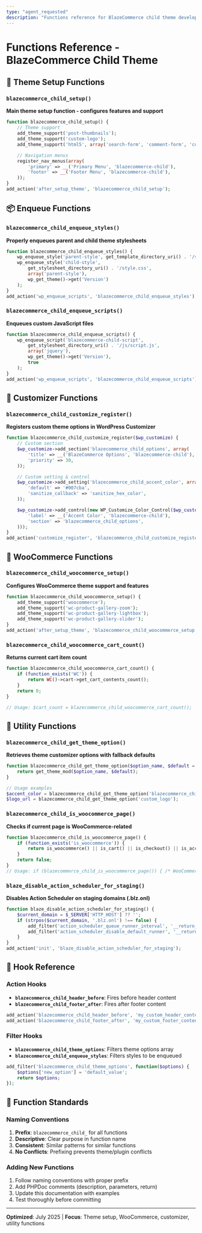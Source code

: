 ```yaml
---
type: "agent_requested"
description: "Functions reference for BlazeCommerce child theme development"
---
```


# Functions Reference - BlazeCommerce Child Theme

## 🚀 Theme Setup Functions

### `blazecommerce_child_setup()`
**Main theme setup function - configures features and support**

```php
function blazecommerce_child_setup() {
    // Theme support
    add_theme_support('post-thumbnails');
    add_theme_support('custom-logo');
    add_theme_support('html5', array('search-form', 'comment-form', 'comment-list'));

    // Navigation menus
    register_nav_menus(array(
        'primary' => __('Primary Menu', 'blazecommerce-child'),
        'footer' => __('Footer Menu', 'blazecommerce-child'),
    ));
}
add_action('after_setup_theme', 'blazecommerce_child_setup');
```

## 📦 Enqueue Functions

### `blazecommerce_child_enqueue_styles()`
**Properly enqueues parent and child theme stylesheets**

```php
function blazecommerce_child_enqueue_styles() {
    wp_enqueue_style('parent-style', get_template_directory_uri() . '/style.css');
    wp_enqueue_style('child-style',
        get_stylesheet_directory_uri() . '/style.css',
        array('parent-style'),
        wp_get_theme()->get('Version')
    );
}
add_action('wp_enqueue_scripts', 'blazecommerce_child_enqueue_styles');
```

### `blazecommerce_child_enqueue_scripts()`
**Enqueues custom JavaScript files**

```php
function blazecommerce_child_enqueue_scripts() {
    wp_enqueue_script('blazecommerce-child-script',
        get_stylesheet_directory_uri() . '/js/script.js',
        array('jquery'),
        wp_get_theme()->get('Version'),
        true
    );
}
add_action('wp_enqueue_scripts', 'blazecommerce_child_enqueue_scripts');
```

## 🎨 Customizer Functions

### `blazecommerce_child_customize_register()`
**Registers custom theme options in WordPress Customizer**

```php
function blazecommerce_child_customize_register($wp_customize) {
    // Custom section
    $wp_customize->add_section('blazecommerce_child_options', array(
        'title' => __('BlazeCommerce Options', 'blazecommerce-child'),
        'priority' => 30,
    ));

    // Custom setting & control
    $wp_customize->add_setting('blazecommerce_child_accent_color', array(
        'default' => '#007cba',
        'sanitize_callback' => 'sanitize_hex_color',
    ));

    $wp_customize->add_control(new WP_Customize_Color_Control($wp_customize, 'blazecommerce_child_accent_color', array(
        'label' => __('Accent Color', 'blazecommerce-child'),
        'section' => 'blazecommerce_child_options',
    )));
}
add_action('customize_register', 'blazecommerce_child_customize_register');
```

## 🛒 WooCommerce Functions

### `blazecommerce_child_woocommerce_setup()`
**Configures WooCommerce theme support and features**

```php
function blazecommerce_child_woocommerce_setup() {
    add_theme_support('woocommerce');
    add_theme_support('wc-product-gallery-zoom');
    add_theme_support('wc-product-gallery-lightbox');
    add_theme_support('wc-product-gallery-slider');
}
add_action('after_setup_theme', 'blazecommerce_child_woocommerce_setup');
```

### `blazecommerce_child_woocommerce_cart_count()`
**Returns current cart item count**

```php
function blazecommerce_child_woocommerce_cart_count() {
    if (function_exists('WC')) {
        return WC()->cart->get_cart_contents_count();
    }
    return 0;
}

// Usage: $cart_count = blazecommerce_child_woocommerce_cart_count();
```

## 🔧 Utility Functions

### `blazecommerce_child_get_theme_option()`
**Retrieves theme customizer options with fallback defaults**

```php
function blazecommerce_child_get_theme_option($option_name, $default = '') {
    return get_theme_mod($option_name, $default);
}

// Usage examples
$accent_color = blazecommerce_child_get_theme_option('blazecommerce_child_accent_color', '#007cba');
$logo_url = blazecommerce_child_get_theme_option('custom_logo');
```

### `blazecommerce_child_is_woocommerce_page()`
**Checks if current page is WooCommerce-related**

```php
function blazecommerce_child_is_woocommerce_page() {
    if (function_exists('is_woocommerce')) {
        return is_woocommerce() || is_cart() || is_checkout() || is_account_page();
    }
    return false;
}
// Usage: if (blazecommerce_child_is_woocommerce_page()) { /* WooCommerce code */ }
```

### `blaze_disable_action_scheduler_for_staging()`
**Disables Action Scheduler on staging domains (.blz.onl)**

```php
function blaze_disable_action_scheduler_for_staging() {
    $current_domain = $_SERVER['HTTP_HOST'] ?? '';
    if (strpos($current_domain, '.blz.onl') !== false) {
        add_filter('action_scheduler_queue_runner_interval', '__return_false');
        add_filter('action_scheduler_disable_default_runner', '__return_true');
    }
}
add_action('init', 'blaze_disable_action_scheduler_for_staging');
```

## 🔗 Hook Reference

### Action Hooks
- **`blazecommerce_child_header_before`**: Fires before header content
- **`blazecommerce_child_footer_after`**: Fires after footer content

```php
add_action('blazecommerce_child_header_before', 'my_custom_header_content');
add_action('blazecommerce_child_footer_after', 'my_custom_footer_content');
```

### Filter Hooks
- **`blazecommerce_child_theme_options`**: Filters theme options array
- **`blazecommerce_child_enqueue_styles`**: Filters styles to be enqueued

```php
add_filter('blazecommerce_child_theme_options', function($options) {
    $options['new_option'] = 'default_value';
    return $options;
});
```

## 📝 Function Standards

### Naming Conventions
1. **Prefix**: `blazecommerce_child_` for all functions
2. **Descriptive**: Clear purpose in function name
3. **Consistent**: Similar patterns for similar functions
4. **No Conflicts**: Prefixing prevents theme/plugin conflicts

### Adding New Functions
1. Follow naming conventions with proper prefix
2. Add PHPDoc comments (description, parameters, return)
3. Update this documentation with examples
4. Test thoroughly before committing

---
**Optimized**: July 2025 | **Focus**: Theme setup, WooCommerce, customizer, utility functions
